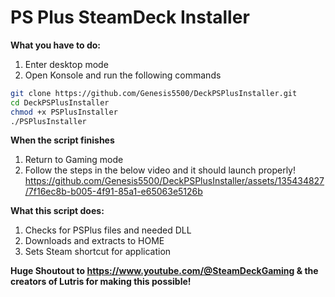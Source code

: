 **PS Plus SteamDeck Installer**
==============

**What you have to do:**
1. Enter desktop mode
2. Open Konsole and run the following commands

```bash
git clone https://github.com/Genesis5500/DeckPSPlusInstaller.git
cd DeckPSPlusInstaller
chmod +x PSPlusInstaller
./PSPlusInstaller
```


**When the script finishes**
1. Return to Gaming mode
2. Follow the steps in the below video and it should launch properly!
https://github.com/Genesis5500/DeckPSPlusInstaller/assets/135434827/7f16ec8b-b005-4f91-85a1-e65063e5126b

**What this script does:**
1. Checks for PSPlus files and needed DLL
2. Downloads and extracts to HOME
3. Sets Steam shortcut for application

**Huge Shoutout to https://www.youtube.com/@SteamDeckGaming & the creators of Lutris for making this possible!**
